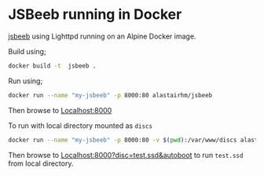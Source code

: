 # JSBeeb running in Docker

[jsbeeb](https://github.com/mattgodbolt/jsbeeb) using Lighttpd running on an Alpine Docker image.

Build using;

```bash
docker build -t  jsbeeb .
```

Run using;

```bash
docker run --name "my-jsbeeb" -p 8000:80 alastairhm/jsbeeb
```

Then browse to [Localhost:8000](http://localhost:8000/)

To run with local directory mounted as `discs`

```bash
docker run --name "my-jsbeeb" -p 8000:80 -v $(pwd):/var/www/discs alastairhm/jsbeeb
```

Then browse to [Localhost:8000?disc=test.ssd&autoboot](http://localhost:8000/?disc1=test.ssd&autoboot) to run `test.ssd` from local directory.

